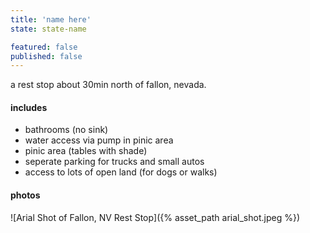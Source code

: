 ```yaml
---
title: 'name here'
state: state-name

featured: false
published: false
---
```


a rest stop about 30min north of fallon, nevada.

#### includes
- bathrooms (no sink)
- water access via pump in pinic area
- pinic area (tables with shade)
- seperate parking for trucks and small autos
- access to lots of open land (for dogs or walks)

#### photos
![Arial Shot of Fallon, NV Rest Stop]({% asset_path arial_shot.jpeg %})
